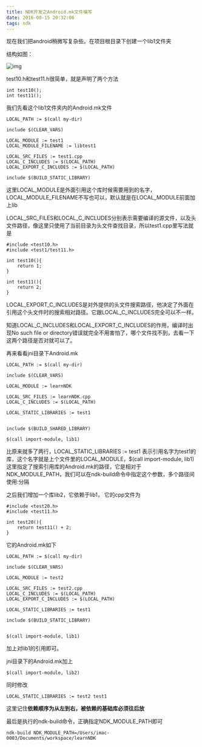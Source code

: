 ```yaml
---
title: NDK开发之Android.mk文件编写
date: 2016-08-15 20:32:06
tags: ndk
---
```

现在我们把android稍微写复杂些。在项目根目录下创建一个lib1文件夹

结构如图：

![img](../images/CB15E4FA-DF13-428F-A62B-B7C483DE4277.png)

test10.h和test11.h很简单，就是声明了两个方法

```
int test10();
int test11();
```

我们先看这个lib1文件夹内的Android.mk文件

```
LOCAL_PATH := $(call my-dir)

include $(CLEAR_VARS)

LOCAL_MODULE := test1
LOCAL_MODULE_FILENAME := libtest1

LOCAL_SRC_FILES := test1.cpp
LOCAL_C_INCLUDES := $(LOCAL_PATH)
LOCAL_EXPORT_C_INCLUDES := $(LOCAL_PATH)

include $(BUILD_STATIC_LIBRARY)
```

这里LOCAL_MODULE是外面引用这个库时候需要用到的名字，LOCAL_MODULE_FILENAME不写也可以，默认就是在LOCAL_MODULE前面加上lib

LOCAL_SRC_FILES和LOCAL_C_INCLUDES分别表示需要编译的源文件，以及头文件路径，像这里只使用了当前目录为头文件查找目录，所以test1.cpp里写法就是

```
#include <test10.h>
#include <test1/test11.h>

int test10(){
	return 1;
}

int test11(){
	return 2;
}
```

LOCAL_EXPORT_C_INCLUDES是对外提供的头文件搜索路径，他决定了外面在引用这个头文件时的搜索相对路径。它跟LOCAL_C_INCLUDES完全可以不一样。

知道LOCAL_C_INCLUDES和LOCAL_EXPORT_C_INCLUDES的作用，编译时出现No such file or directory错误就完全不用害怕了，哪个文件找不到，去看一下这两个路径是否对就可以了。

再来看看jni目录下Android.mk

```
LOCAL_PATH := $(call my-dir)

include $(CLEAR_VARS)

LOCAL_MODULE := learnNDK

LOCAL_SRC_FILES := learnNDK.cpp
LOCAL_C_INCLUDES := $(LOCAL_PATH)

LOCAL_STATIC_LIBRARIES := test1


include $(BUILD_SHARED_LIBRARY)

$(call import-module, lib1)
```

比原来就多了两行，LOCAL_STATIC_LIBRARIES := test1 表示引用名字为test1的库，这个名字就是上个文件里的LOCAL_MODULE，$(call import-module, lib1)这里指定了搜索引用库的Android.mk的路径，它是相对于NDK_MODULE_PATH，我们可以在ndk-build命令中指定这个参数，多个路径间使用:分隔

之后我们增加一个库lib2，它依赖于lib1，
它的cpp文件为

```
#include <test20.h>
#include <test11.h>

int test20(){
	return test11() + 2;
}
```

它的Android.mk如下

```
LOCAL_PATH := $(call my-dir)

include $(CLEAR_VARS)

LOCAL_MODULE := test2

LOCAL_SRC_FILES := test2.cpp
LOCAL_C_INCLUDES := $(LOCAL_PATH)
LOCAL_EXPORT_C_INCLUDES := $(LOCAL_PATH)

LOCAL_STATIC_LIBRARIES := test1

include $(BUILD_STATIC_LIBRARY)


$(call import-module, lib1)
```

加上对lib1的引用即可。

jni目录下的Android.mk加上

```
$(call import-module, lib2)
```

同时修改

```
LOCAL_STATIC_LIBRARIES := test2 test1
```

这里记住**依赖顺序为从左到右，被依赖的基础库必须往后放**

最后是执行的ndk-build命令，正确指定NDK_MODULE_PATH即可

```
ndk-build NDK_MODULE_PATH=/Users/imac-0003/Documents/workspace/learnNDK
```